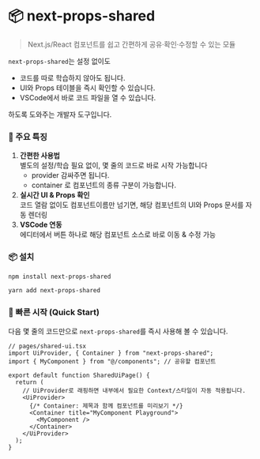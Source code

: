 # 📦 next-props-shared

> Next.js/React 컴포넌트를 쉽고 간편하게 공유·확인·수정할 수 있는 모듈

`next-props-shared`는 설정 없이도

- 코드를 따로 학습하지 않아도 됩니다.
- UI와 Props 테이블을 즉시 확인할 수 있습니다.
- VSCode에서 바로 코드 파일을 열 수 있습니다.

하도록 도와주는 개발자 도구입니다.

### 📝 주요 특징

1. **간편한 사용법**  
   별도의 설정/학습 필요 없이, 몇 줄의 코드로 바로 시작 가능합니다
   - provider 감싸주면 됩니다.
   - container 로 컴포넌트의 종류 구분이 가능합니다.
2. **실시간 UI & Props 확인**  
   코드 열람 없이도 컴포넌트이름만 넘기면, 해당 컴포넌트의 UI와 Props 문서를 자동 렌더링
3. **VSCode 연동**  
   에디터에서 버튼 하나로 해당 컴포넌트 소스로 바로 이동 & 수정 가능

### 📦 설치

```bash
npm install next-props-shared
```

```bash
yarn add next-props-shared
```

### 🚀 빠른 시작 (Quick Start)

다음 몇 줄의 코드만으로 `next-props-shared`를 즉시 사용해 볼 수 있습니다.

```tsx
// pages/shared-ui.tsx
import UiProvider, { Container } from "next-props-shared";
import { MyComponent } from "@/components"; // 공유할 컴포넌트

export default function SharedUiPage() {
  return (
    // UiProvider로 래핑하면 내부에서 필요한 Context/스타일이 자동 적용됩니다.
    <UiProvider>
      {/* Container: 제목과 함께 컴포넌트를 미리보기 */}
      <Container title="MyComponent Playground">
        <MyComponent />
      </Container>
    </UiProvider>
  );
}
```
